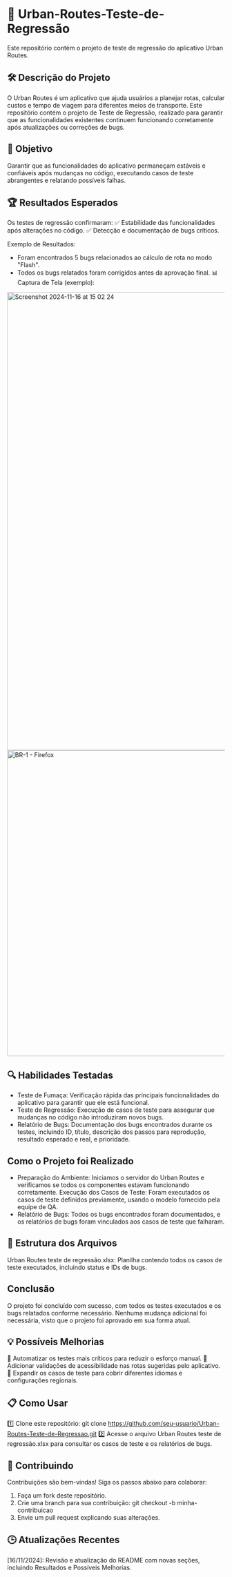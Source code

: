 # 🚀 Urban-Routes-Teste-de-Regressão

Este repositório contém o projeto de teste de regressão do aplicativo Urban Routes.

## 🛠️ Descrição do Projeto
O Urban Routes é um aplicativo que ajuda usuários a planejar rotas, calcular custos e tempo de viagem para diferentes meios de transporte. Este repositório contém o projeto de Teste de Regressão, realizado para garantir que as funcionalidades existentes continuem funcionando corretamente após atualizações ou correções de bugs.

## 🎯 Objetivo
Garantir que as funcionalidades do aplicativo permaneçam estáveis e confiáveis após mudanças no código, executando casos de teste abrangentes e relatando possíveis falhas.

## 🏆 Resultados Esperados

Os testes de regressão confirmaram:
✅ Estabilidade das funcionalidades após alterações no código.
✅ Detecção e documentação de bugs críticos.

Exemplo de Resultados:
- Foram encontrados 5 bugs relacionados ao cálculo de rota no modo "Flash".
- Todos os bugs relatados foram corrigidos antes da aprovação final.
📊 Captura de Tela (exemplo):
<img width="1062" alt="Screenshot 2024-11-16 at 15 02 24" src="https://github.com/user-attachments/assets/392cf844-1169-4085-8807-e23def8b1ded">

<img width="709" alt="BR-1 - Firefox" src="https://github.com/user-attachments/assets/76c48b02-702c-47a6-9ca1-05d50095c76a">

## 🔍 Habilidades Testadas
- Teste de Fumaça: Verificação rápida das principais funcionalidades do aplicativo para garantir que ele está funcional.
- Teste de Regressão: Execução de casos de teste para assegurar que mudanças no código não introduziram novos bugs.
- Relatório de Bugs: Documentação dos bugs encontrados durante os testes, incluindo ID, título, descrição dos passos para reprodução, resultado esperado e real, e prioridade.

## Como o Projeto foi Realizado
- Preparação do Ambiente: Iniciamos o servidor do Urban Routes e verificamos se todos os componentes estavam funcionando corretamente.
Execução dos Casos de Teste: Foram executados os casos de teste definidos previamente, usando o modelo fornecido pela equipe de QA.
- Relatório de Bugs: Todos os bugs encontrados foram documentados, e os relatórios de bugs foram vinculados aos casos de teste que falharam.
  
## 📂  Estrutura dos Arquivos
Urban Routes teste de regressão.xlsx: Planilha contendo todos os casos de teste executados, incluindo status e IDs de bugs.  

## Conclusão
O projeto foi concluído com sucesso, com todos os testes executados e os bugs relatados conforme necessário. Nenhuma mudança adicional foi necessária, visto que o projeto foi aprovado em sua forma atual.


## 💡 Possíveis Melhorias

🔹 Automatizar os testes mais críticos para reduzir o esforço manual.
🔹 Adicionar validações de acessibilidade nas rotas sugeridas pelo aplicativo.
🔹 Expandir os casos de teste para cobrir diferentes idiomas e configurações regionais.


## 📋 Como Usar

1️⃣ Clone este repositório:
git clone https://github.com/seu-usuario/Urban-Routes-Teste-de-Regressao.git
2️⃣ Acesse o arquivo Urban Routes teste de regressão.xlsx para consultar os casos de teste e os relatórios de bugs.


## 🤝 Contribuindo

Contribuições são bem-vindas! Siga os passos abaixo para colaborar:

1. Faça um fork deste repositório.
2. Crie uma branch para sua contribuição:
git checkout -b minha-contribuicao
3. Envie um pull request explicando suas alterações.

## 🕒 Atualizações Recentes
[16/11/2024]: Revisão e atualização do README com novas seções, incluindo Resultados e Possíveis Melhorias.
